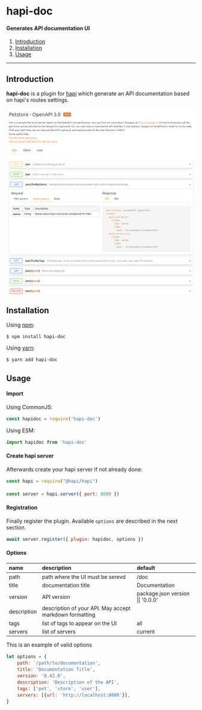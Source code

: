# hapi-doc

#### Generates API documentation UI

1. [Introduction](#introduction)
2. [Installation](#installation)
3. [Usage](#usage)

---

## Introduction

**hapi-doc** is a plugin for [hapi][hapi] which generate an API documentation based on hapi's routes settings.

![overview](doc/ui_overview.png)

## Installation

Using [npm][npm]:

```
$ npm install hapi-doc
```
Using [yarn][yarn]:

```
$ yarn add hapi-doc
```


## Usage

#### Import

Using CommonJS:

```js
const hapidoc = require('hapi-doc')
```
Using ESM:

```js
import hapidoc from 'hapi-doc'
```

#### Create hapi server

Afterwards create your hapi server if not already done:

```js
const hapi = require("@hapi/hapi")

const server = hapi.server({ port: 8080 })
```

#### Registration

Finally register the plugin. Available `options` are described in the next section.

```js
await server.register({ plugin: hapidoc, options })
```

#### Options

| name | description | default | 
| :- | :- | :- |
| path | path where the UI must be serevd | /doc |
| title | documentation title | Documentation |
| version | API version | package.json version \|\| '0.0.0' |
| description | description of your API. May accept markdown formatting |  |
| tags | list of tags to appear on the UI | all |
| servers | list of servers | current |

This is an example of valid options
```js
let options = {
    path: '/path/to/documentation',
    title: 'Documentation Title',
    version: '0.42.0',
    description: 'Description of the API',
    tags: ['pet', 'store', 'user'], 
    servers: [{url: 'http://localhost:8080'}],
}
```

[hapi]: https://hapi.dev/
[npm]: https://github.com/npm/npm/
[yarn]: [https://yarnpkg.com/]
